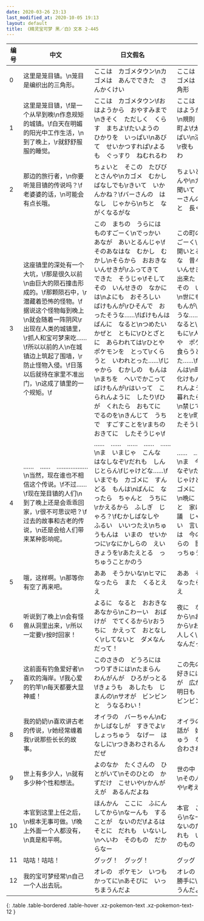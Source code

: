 ```yaml
---
date: 2020-03-26 23:13
last_modified_at: 2020-10-05 19:13
layout: default
title: 《精灵宝可梦 黑／白》文本 2-445
---
```

| 编号 | 中文 | 日文假名 | 日文汉字 |
| ---- | ---- | ---- | --- |
| 0 | 这里是笼目镇。\n笼目是编织出的三角形。 | ここは　カゴメタウン\nカゴメは　あんでできた　さんかくけい | ここは　カゴメタウン\nカゴメは　編んでできた　三角形 |
| 1 | 这里是笼目镇，\f是一个从早到晚\n作息规矩的城镇。\f白天在明媚的阳光中工作生活，\n到了晚上，\r就舒舒服服的睡觉。 | ここは　カゴメタウン\fおはようから　おやすみまで\nきそく　ただしく　くらす　まちよ\fたいようの　ひかりを　いっぱい\nあびて　せいかつすれば\rよるも　ぐっすり　ねむれるわ | ここは　カゴメタウン\fおはようから　おやすみまで\n規則　正しく　暮らす　町よ\f太陽の　光を　いっぱい\n浴びて　生活すれば\r夜も　ぐっすり　眠れるわ |
| 2 | 那边的旅行者，\n你要听笼目镇的传说吗？\f老婆婆的话，\n可能会有点长哦。 | ちょいと　そこの　たびびとさんや\nカゴメ　むかし　ばなしでも\rきいて　いかんかね？\fバーさんの　はなし　じゃから\nちと　ながくなるがな | ちょいと　そこの　旅人さんや\nカゴメ昔話　でも\r聞いて　いかんかね？\fバーさんの　話じゃから\nちと　長くなるがな |
| 3 | 这座镇里的深处有一个大坑，\f那是很久以前\n由巨大的陨石撞击形成的。\f那颗陨石中，\r潜藏着恐怖的怪物。\f据说这个怪物每到晚上\n就会随着一阵阴风\r出现在人类的城镇里，\r抓人和宝可梦来吃……\f所以以前的人\n在城镇边上筑起了围墙，\r防止怪物入侵。\f日落以后就待在家里不准出门，\n这成了镇里的一个规矩。\f | この　まちの　うらには　ものすごーく\nでっかい　あなが　あいとるんじゃ\fそのあなはな　むかし　むかし\nそらから　おおきな　いんせきが\rふってきて　できた　そうじゃ\fそして　その　いんせきの　なかには\nよにも　おそろしい　ばけもんが\rひそんで　おったそうな……\fばけもんは　ばんに　なると\nつめたい　かぜと　ともに\rひとざとに　あらわれては\rひとや　ポケモンを　とって\rくらうと　いわれとった……\fじゃから　むかしの　もんは\nまちを　へいでかこって　ばけもんが\rはいって　こられんように　したり\fひが　くれたら　おもてに　でるのを\nきんじて　うちで　すごすことを\rまちの　おきてに　したそうじゃ\f | この町の　裏には　ものすごーく\nでっかい　穴が　開いとるんじゃ\fその穴はな　昔々\n空から　大きな　いんせきが\r降って来て　出来た　そうじゃ\fそして　その　いんせきの　中には\n世にも　恐ろしい　化けもんが\r潜んで　おったそうな……\f化けもんは　晩に　なると\n冷たい　風と　ともに\r人里に　現れては\r人や　ポケモンを　取って\r食らうと　言われとった……\fじゃから　昔の　もんは\n町を　塀で囲って　化けもんが\r入って　来られんように　したり\f日が　暮れたら　表に　出るのを\n禁じて　家で　過ごすことを\r町の　おきてに　したそうじゃ\f |
| 4 | ……　……　………………\n当然，现在谁也不相信这个传说。\f不过……\f现在笼目镇的人们\n到了晚上还是会乖乖回家，\r很不可思议吧？\f过去的故事和古老的传说，\n还是会给人们带来某种影响呢。 | ……　……　……　……　……\nま　いまじゃ　こんな　はなしなぞ\rだれも　しんじとらん\fじゃけどな……\fいまでも　カゴメに　すんどる　もんは\nばんに　なったら　ちゃんと　うちに\rかえるから　ふしぎ　じゃろ？\fむかしばなしや　ふるい　いいつたえ\nちゅうもんは　いまの　せいかつに\rなにかしらの　えいきょうを\rあたえとる　っちゅうことかのう | ……　……　……　……　……\nま　今じゃ　こんな　話なぞ\rだれも　信じとらん\fじゃけどな……\f今でも　カゴメに　住んどる　もんは\n晩に　なったら　ちゃんと　家に\r帰るから　不思議　じゃろ？\f昔話や　古い　言い伝え\nちゅうもんは　今の　生活に\r何かしらの　影響を\r与えとる　っちゅうことかのう |
| 5 | 哦，这样啊。\n那等你有空了再来吧。 | ああ　そうかいな\nヒマに　なったら　また　くるとええ | ああ　そうかいな\nヒマに　なったら　また　来るとええ |
| 6 | 听说到了晚上\n会有怪兽从洞里出来，\r所以一定要\r按时回家！ | よるに　なると　おおきな　あなから\nこわーい　おばけが　でてくるから\rおうちに　かえって　おとなしく\rしてないと　ダメなんだって！ | 夜に　なると　大きな　穴から\nお化けが　出てくるから\rお家に　帰って　大人しく\rしてないと　ダメなんだって！ |
| 7 | 这前面有钓鱼爱好者\n喜欢的海岸。\f我心爱的钓竿\n每天都要大显神威！ | このさきの　どうろには　つりずきには\nたまらん　わんがんが　ひろがっとる\fきょうも　あしたも　じまんの\nサオが　ビンビンと　うなるわい！ | この先の　道路には　釣り好きには\nたまらん　湾岸が　広がっとる\f今日も　明日も　自慢の\nサオが　ビンビンと　うなるわい！ |
| 8 | 我的奶奶\n喜欢讲古老的传说，\r她经常缠着我\r说那些长长的故事。 | オイラの　バーちゃん\nむかしばなしが　すきでよ\rしょっちゅう　なげー　はなしに\rつきあわされるんだぜ | オイラの　バーちゃん\n昔話が　好きでよ\rしょっちゅう　なげー　話に\r付き合わされるんだぜ |
| 9 | 世上有多少人，\n就有多少种个性和想法。 | よのなか　たくさんの　ひとがいて\nそのひとの　かずだけ　こせいや\rかんがえが　あるんだよね | 世の中　沢山の　人がいて\nその人の　数だけ　個性や\r考えが　あるんだよね |
| 10 | 本官到这里上任之后，\n根本无事可做。\f晚上外面一个人都没有，\n真是和平啊。 | ほんかん　ここに　ふにんしてから\nなーんも　することが　ないのだ\fよるは　そとに　だれも　いないし\nへいわ　そのもの　だからなー | 本官　ここに　赴任してから\nなーんも　することが　ないのだ\f夜は　外に　だれも　いないし\n平和　そのもの　だからなー |
| 11 | 咕咕！咕咕！ | グッグ！　グッグ！ | グッグ！　グッグ！ |
| 12 | 我的宝可梦经常\n自己一个人出去玩。 | オレの　ポケモン　いつも　かってに\nあそびに　いっちまうんだよ | オレの　ポケモン　いつも　勝手に\n遊びに　行っちまうんだよ |
{: .table .table-bordered .table-hover .xz-pokemon-text .xz-pokemon-text-12 }